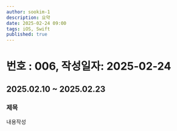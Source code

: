 ```yaml
---
author: sookim-1
description: 요약
date: 2025-02-24 09:00
tags: iOS, Swift
published: true
---
```

# 번호 : 006, 작성일자: 2025-02-24
## 2025.02.10 ~ 2025.02.23
### 제목
내용작성
